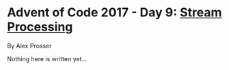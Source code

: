 # Advent of Code 2017 - Day 9: [Stream Processing](https://adventofcode.com/2017/day/9)
By Alex Prosser

Nothing here is written yet...